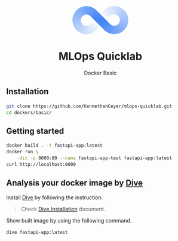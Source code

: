 <p align="center"><img width="150" src="../../assets/logo.png" alt="ops" /></p>
<h1 align="center">MLOps Quicklab</h1>
<p align="center">Docker Basic</p>

## Installation

```bash
git clone https://github.com/KennethanCeyer/mlops-quicklab.git
cd dockers/basic/
```

## Getting started

```bash
docker build . -t fastapi-app:latest
docker run \
    -dit -p 8000:80 --name fastapi-app-test fastapi-app:latest
curl http://localhost:8000
```

## Analysis your docker image by [Dive](https://github.com/wagoodman/dive)

Install [Dive](https://github.com/wagoodman/dive) by following the instruction.

> Check [Dive Installation](https://github.com/wagoodman/dive#installation) document.

Show built image by using the following command.

```bash
dive fastapi-app:latest
```
